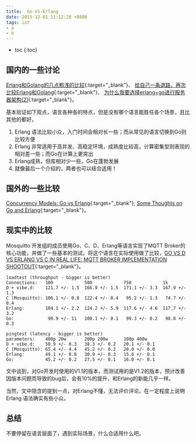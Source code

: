 ```yaml
---
title:  Go-VS-Erlang
date: 2015-12-01 11:12:28 +0800
tags: iot
- a
- b
---
```


* toc
{:toc}


## 国内的一些讨论

[Erlang和Golang的几点粗浅的比较](http://www.douban.com/note/233256219/){:target="_blank"}、
[给自己一条退路，再次比较Erlang和Golang](http://blog.sina.com.cn/s/blog_6e1bd8350102uwgl.html){:target="_blank"}、
[为什么我要选择erlang+go进行服务器架构(2)](http://studygolang.com/articles/912){:target="_blank"}。

基本验证如下观点，语言各种各的特点，但是没有哪个语言能胜任各个场景，且比其他的都好。

1. Erlang 语法比较小众，入门时间会相对长一些；而从常见的语言切换到Go则比较方便  
2. Erlang 非常适用于高并发、高稳定环境，成熟度比较高，计算密集型则表现的相对差一些；而Go在计算上更突出  
3. Erlang成熟，但库相对少一些，Go在蓬勃发展  
4. 就像最后一个介绍的，两者也可以结合适用！  

## 国外的一些比较

[Concurrency Models: Go vs Erlang](http://joneisen.tumblr.com/post/38188396218/concurrency-models-go-vs-erlang){:target="_blank"}; 
[Some Thoughts on Go and Erlang](http://blog.erlware.org/some-thoughts-on-go-and-erlang/){:target="_blank"}。

## 现实中的比较

Mosquitto 开发组的成员使用Go、C、D、Erlang等语言实现了MQTT Broker的核心功能，并做了一些基本的测试，将这个语言在实际使用做了比较，[GO VS D VS ERLANG VS C IN REAL LIFE: MQTT BROKER IMPLEMENTATION SHOOTOUT](https://atilanevesoncode.wordpress.com/2013/12/05/go-vs-d-vs-erlang-vs-c-in-real-life-mqtt-broker-implementation-shootout/){:target="_blank"}。

    loadtest (throughput - bigger is better)
    Connections:   100            500            750            1k
    D + vibe.d:    121.7 +/- 1.5  166.9 +/- 1.5  171.1 +/- 3.3  167.9 +/- 1.3
    C (Mosquitto): 106.1 +/- 0.8  122.4 +/- 0.4   95.2 +/- 1.3   74.7 +/- 0.4
    Erlang:        104.1 +/- 2.2  124.2 +/- 5.9  117.6 +/- 4.6  117.7 +/- 3.2
    Go:             90.9 +/- 11   100.1 +/- 0.1   99.3 +/- 0.2   98.8 +/- 0.3

    pingtest (latency - bigger is better)
    parameters:    400p 20w       200p 200w      100p 400w
    D + vibe.d:    50.9 +/- 0.3   38.3 +/- 0.2   20.1 +/- 0.1
    C (Mosquitto): 65.4 +/- 4.4   45.2 +/- 0.2   20.0 +/- 0.0
    Erlang:        49.1 +/- 0.8   30.9 +/- 0.3   15.6 +/- 0.1
    Go:            45.2 +/- 0.2   27.5 +/- 0.1   16.0 +/- 0.1

文中谈到，对Go开发时使用的V1.1的版本，而测试用的是V1.2的版本，预计改善因版本问题而导致的bug后，会有10%的提升，和Erlang的新能几乎一样。

当然，文中隐含的提到一点，对Erlang不懂，无法评价评论。在一定程度上说明Erlang 语法确实有些小众。

## 总结

不要停留在语言层面了，遇到实际场景，什么合适用什么吧。

